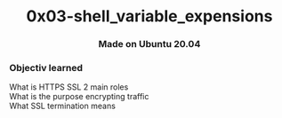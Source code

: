 <h1 align="center">0x03-shell_variable_expensions</h1>

<h3 align="center">Made on Ubuntu 20.04</h3>

<h3>Objectiv learned</h3>

<p>
What is HTTPS SSL 2 main roles</br>
What is the purpose encrypting traffic</br>
What SSL termination means</p>
